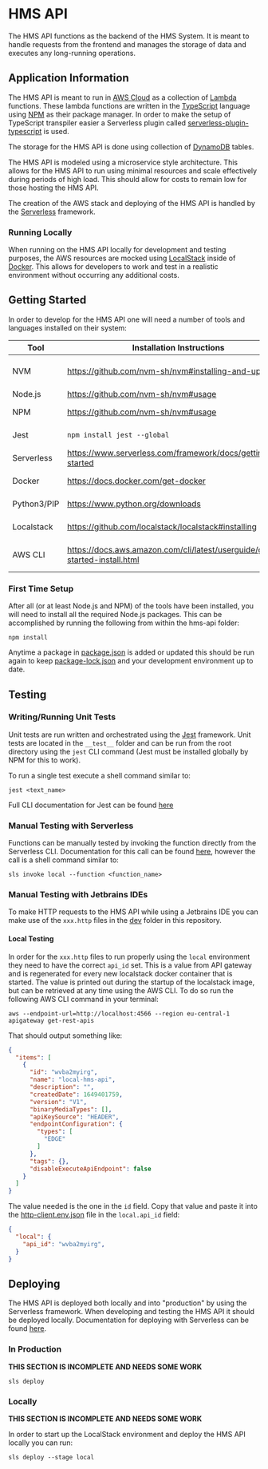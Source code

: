 [//]: # (Anytime that you do something and go "that wasn't in the documentation"...
 you should obviously update this or any other README, doc file, or comment in the code!)
# HMS API
[//]: # (TODO I feel like there is a good bit more "general" information we could include here)
The HMS API functions as the backend of the HMS System.  It is meant to handle requests from the frontend and manages the storage of data and executes any long-running operations.


## Application Information
The HMS API is meant to run in [AWS Cloud](https://aws.amazon.com/getting-started/?ref=docs_gateway) as a collection of [Lambda](https://docs.aws.amazon.com/lambda/latest/dg/welcome.html) functions.  These lambda functions are written in the [TypeScript](https://www.typescriptlang.org/) language using [NPM](https://docs.npmjs.com/about-npm) as their package manager.  In order to make the setup of TypeScript transpiler easier a Serverless plugin called [serverless-plugin-typescript](https://github.com/serverless/serverless-plugin-typescript) is used.

The storage for the HMS API is done using collection of [DynamoDB](https://aws.amazon.com/dynamodb/) tables.

The HMS API is modeled using a microservice style architecture. This allows for the HMS API to run using minimal resources and scale effectively during periods of high load.  This should allow for costs to remain low for those hosting the HMS API.

The creation of the AWS stack and deploying of the HMS API is handled by the [Serverless](https://www.serverless.com/framework/docs) framework.


### Running Locally
When running on the HMS API locally for development and testing purposes, the AWS resources are mocked using [LocalStack](https://localstack.cloud/) inside of [Docker](https://docs.docker.com/get-started/).  This allows for developers to work and test in a realistic environment without occurring any additional costs.


## Getting Started
In order to develop for the HMS API one will need a number of tools and languages installed on their system:

| Tool        | Installation Instructions                                                     | Purpose                             |
|-------------|-------------------------------------------------------------------------------|-------------------------------------|
| NVM         | https://github.com/nvm-sh/nvm#installing-and-updating                         | Installing and managing Node.js/NPM |
| Node.js     | https://github.com/nvm-sh/nvm#usage                                           | Writing code                        |
| NPM         | https://github.com/nvm-sh/nvm#usage                                           | Node package management             |
| Jest        | `npm install jest --global`                                                   | Running unit tests                  |
| Serverless  | https://www.serverless.com/framework/docs/getting-started                     | Building and deploying code         |
| Docker      | https://docs.docker.com/get-docker                                            | Running LocalStack                  |
| Python3/PIP | https://www.python.org/downloads                                              | Installing LocalStack               |
| Localstack  | https://github.com/localstack/localstack#installing                           | Mocking AWS resources               |
| AWS CLI     | https://docs.aws.amazon.com/cli/latest/userguide/getting-started-install.html | Making requests to LocalStack/AWS   |

### First Time Setup
After all (or at least Node.js and NPM) of the tools have been installed, you will need to install all the required Node.js packages.  This can be accomplished by running the following from within the hms-api folder:

```shell
npm install
```

Anytime a package in [package.json](package.json) is added or updated this should be run again to keep [package-lock.json](package-lock.json) and your development environment up to date.

## Testing
### Writing/Running Unit Tests
Unit tests are run written and orchestrated using the [Jest](https://jestjs.io/) framework.  Unit tests are located in the `__test__` folder and can be run from the root directory using the `jest` CLI command (Jest must be installed globally by NPM for this to work).

To run a single test execute a shell command similar to:

```shell
jest <text_name> 
```

Full CLI documentation for Jest can be found [here](https://jestjs.io/docs/cli)

### Manual Testing with Serverless
Functions can be manually tested by invoking the function directly from the Serverless CLI.  Documentation for this call can be found [here](https://www.serverless.com/framework/docs/providers/aws/cli-reference/invoke), however the call is a shell command similar to:

```shell
sls invoke local --function <function_name>
```

### Manual Testing with Jetbrains IDEs
To make HTTP requests to the HMS API while using a Jetbrains IDE you can make use of the `xxx.http` files in the [dev](dev) folder in this repository.

#### Local Testing
In order for the `xxx.http` files to run properly using the `local` environment they need to have the correct `api_id` set.  This is a value from API gateway and is regenerated for every new localstack docker container that is started.  The value is printed out during the startup of the localstack image, but can be retrieved at any time using the AWS CLI.  To do so run the following AWS CLI command in your terminal:

```shell
aws --endpoint-url=http://localhost:4566 --region eu-central-1 apigateway get-rest-apis
```

That should output something like:
```json
{
  "items": [
    {
      "id": "wvba2myirg",
      "name": "local-hms-api",
      "description": "",
      "createdDate": 1649401759,
      "version": "V1",
      "binaryMediaTypes": [],
      "apiKeySource": "HEADER",
      "endpointConfiguration": {
        "types": [
          "EDGE"
        ]
      },
      "tags": {},
      "disableExecuteApiEndpoint": false
    }
  ]
}
```

The value needed is the one in the `id` field.  Copy that value and paste it into the [http-client.env.json](dev/http-client.env.json) file in the `local.api_id` field:

```json
{
  "local": {
    "api_id": "wvba2myirg",
  }
}
```


## Deploying
The HMS API is deployed both locally and into "production" by using the Serverless framework.  When developing and testing the HMS API it should be deployed locally.  Documentation for deploying with Serverless can be found [here](https://www.serverless.com/framework/docs/providers/aws/cli-reference/deploy).

### In Production
[//]: # (TODO we will need some information about getting login credentials here eventually)
**THIS SECTION IS INCOMPLETE AND NEEDS SOME WORK**

```shell
sls deploy
```


### Locally
[//]: # (TODO Likely this section is a bit lacking and could include more about how this works)
**THIS SECTION IS INCOMPLETE AND NEEDS SOME WORK**

[//]: # (TODO currently this needs to be run twice... it is like Serverless doesn't wait for LocalStack to be running properly :shrug:)
In order to start up the LocalStack environment and deploy the HMS API locally you can run:
```shell
sls deploy --stage local
```
